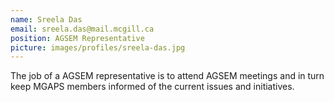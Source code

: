 ```yaml
---
name: Sreela Das
email: sreela.das@mail.mcgill.ca
position: AGSEM Representative
picture: images/profiles/sreela-das.jpg
---
```


The job of a AGSEM representative is to attend AGSEM meetings and in turn keep MGAPS members informed of the current issues and initiatives.